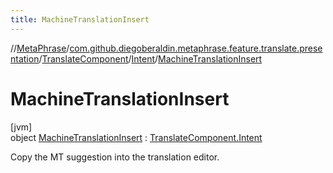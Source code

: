 ```yaml
---
title: MachineTranslationInsert
---
```

//[MetaPhrase](../../../../../index.html)/[com.github.diegoberaldin.metaphrase.feature.translate.presentation](../../../index.html)/[TranslateComponent](../../index.html)/[Intent](../index.html)/[MachineTranslationInsert](index.html)



# MachineTranslationInsert



[jvm]\
object [MachineTranslationInsert](index.html) : [TranslateComponent.Intent](../index.html)

Copy the MT suggestion into the translation editor.


